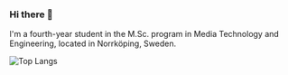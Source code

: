### Hi there 👋

I'm a fourth-year student in the M.Sc. program in Media Technology and Engineering, located in Norrköping, Sweden.

![Top Langs](https://github-readme-stats.vercel.app/api/top-langs/?username=anuraghazra&layout=compact)

